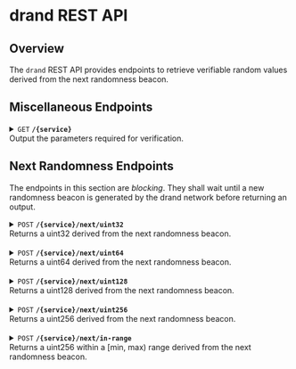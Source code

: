 # drand REST API

## Overview
The `drand` REST API provides endpoints to retrieve verifiable random values derived from the next randomness beacon.

## Miscellaneous Endpoints

<details>
 <summary>
 <code>GET</code> <code><b>/{service}</b></code> <br />
 Output the parameters required for verification.
 </summary>

##### Parameters

- `service` (path parameter, required): Name of the service.

##### Responses

If successful, returns a `200 OK` status and a JSON object with the following attributes:
> | Attribute                    | Type          | Description                               |
> |------------------------------|---------------|-------------------------------------------|
> | `app_name`                   | string        | Application name used during the randomness derivation. |
> | `network`                    | object        | Information about the drand network used by the service. |
> | `derivation_paths`           | object array  | Contains the parameters used during the randomness derivation of each function. |

#### Usage
```bash
>>> curl -X GET "http://1.2.3.4/exampleService" -H "Authorization: Bearer <your_jwt_token>"
{
  "app_name": "exampleService",
  "network": {
    "public_key": "83cf0f2896adee7eb8b5f01fcad3912212c437e0073e911fb90022d3e760183c8c4b450b6a0a6c3ac6a5776a2d1064510d1fec758c921cc22b0e17e63aaf4bcb5ed66304de9cf809bd274ca73bab4af5a6e9c76a4bc09e76eae8991ef5ece45a",
    "period": 3,
    "genesis_time": 1692803367,
    "hash": "52db9ba70e0cc0f6eaf7803dd07447a1f5477735fd3f661792ba94600c84e971",
    "groupHash": "f477d5c89f21a17c863a7f937c6a6d15859414d2be09cd448d4279af331c5d3e",
    "schemeID": "bls-unchained-g1-rfc9380",
    "metadata": {
      "beaconID": "quicknet"
    }
  },
  "derivation_paths": [
    {
      "fn": "uint32",
      "dst": "Uint32",
      "hash": "Shake128"
    },
    {
      "fn": "uint64",
      "dst": "Uint64",
      "hash": "Shake128"
    }
  ]
}
```

</details>

## Next Randomness Endpoints
The endpoints in this section are *blocking*. They shall wait until a new randomness beacon is generated by the drand network before returning an output.

<details>
 <summary>
 <code>POST</code> <code><b>/{service}/next/uint32</b></code><br />
 Returns a uint32 derived from the next randomness beacon.
 </summary>

##### Parameters

- `service` (path parameter, required): Name of the service.

##### Request Body

The endpoint expects a JSON body with the following attributes:

> | Attribute                | Type     | Required | Description           |
> |--------------------------|----------|----------|-----------------------|
> | `seed`                   | Base64-encoded string   | Yes      |  Customization data used to obtain a unique random value. |

##### Responses

If successful, returns a `200 OK` status and a JSON object with the following attributes:
> | Attribute                | Type                    | Description                                     |
> |--------------------------|-------------------------|-------------------------------------------------|
> | `round`                  | integer                 | Round at which the random value was generated.  |
> | `randomness`             | Base64-encoded string   |  Random integer.                                |

#### Usage
```bash
>>> curl -X POST "http://1.2.3.4/exampleService/next/uint32" \
-H "Authorization: Bearer <your_jwt_token>" \
-H "Content-Type: application/json" \
-d '{"seed": "QUFBQQ=="}'
{
  "round": 12345,
  "randomness": "QkJCQg=="
}
```
</details><br />


<details>
 <summary>
 <code>POST</code> <code><b>/{service}/next/uint64</b></code><br />
 Returns a uint64 derived from the next randomness beacon.
 </summary>

##### Parameters

- `service` (path parameter, required): Name of the service.

##### Request Body

The endpoint expects a JSON body with the following attributes:

> | Attribute                | Type     | Required | Description           |
> |--------------------------|----------|----------|-----------------------|
> | `seed`                   | Base64-encoded string   | Yes      |  Customization data used to obtain a unique random value. |

##### Responses

If successful, returns a `200 OK` status and a JSON object with the following attributes:
> | Attribute                | Type                    | Description                                     |
> |--------------------------|-------------------------|-------------------------------------------------|
> | `round`                  | integer                 | Round at which the random value was generated.  |
> | `randomness`             | Base64-encoded string   |  Random integer.                                |

#### Usage
```bash
>>> curl -X POST "http://1.2.3.4/exampleService/next/uint64" \
-H "Authorization: Bearer <your_jwt_token>" \
-H "Content-Type: application/json" \
-d '{"seed": "QUFBQQ=="}'
{
  "round": 12345,
  "randomness": "QkJCQg=="
}
```
</details><br />

<details>
 <summary>
 <code>POST</code> <code><b>/{service}/next/uint128</b></code><br />
 Returns a uint128 derived from the next randomness beacon.
 </summary>

##### Parameters

- `service` (path parameter, required): Name of the service.

##### Request Body

The endpoint expects a JSON body with the following attributes:

> | Attribute                | Type     | Required | Description           |
> |--------------------------|----------|----------|-----------------------|
> | `seed`                   | Base64-encoded string   | Yes      |  Customization data used to obtain a unique random value. |

##### Responses

If successful, returns a `200 OK` status and a JSON object with the following attributes:
> | Attribute                | Type                    | Description                                     |
> |--------------------------|-------------------------|-------------------------------------------------|
> | `round`                  | integer                 | Round at which the random value was generated.  |
> | `randomness`             | Base64-encoded string   |  Random integer.                                |

#### Usage
```bash
>>> curl -X POST "http://1.2.3.4/exampleService/next/uint128" \
-H "Authorization: Bearer <your_jwt_token>" \
-H "Content-Type: application/json" \
-d '{"seed": "QUFBQQ=="}'
{
  "round": 12345,
  "randomness": "QkJCQg=="
}
```
</details><br />


<details>
 <summary>
 <code>POST</code> <code><b>/{service}/next/uint256</b></code><br />
 Returns a uint256 derived from the next randomness beacon.
 </summary>

##### Parameters

- `service` (path parameter, required): Name of the service.

##### Request Body

The endpoint expects a JSON body with the following attributes:

> | Attribute                | Type     | Required | Description           |
> |--------------------------|----------|----------|-----------------------|
> | `seed`                   | Base64-encoded string   | Yes      |  Customization data used to obtain a unique random value. |

##### Responses

If successful, returns a `200 OK` status and a JSON object with the following attributes:
> | Attribute                | Type                    | Description                                     |
> |--------------------------|-------------------------|-------------------------------------------------|
> | `round`                  | integer                 | Round at which the random value was generated.  |
> | `randomness`             | Base64-encoded string   |  Random integer.                                |

#### Usage
```bash
>>> curl -X POST "http://1.2.3.4/exampleService/next/uint256" \
-H "Authorization: Bearer <your_jwt_token>" \
-H "Content-Type: application/json" \
-d '{"seed": "QUFBQQ=="}'
{
  "round": 12345,
  "randomness": "QkJCQg=="
}
```
</details><br />


<details>
 <summary>
 <code>POST</code> <code><b>/{service}/next/in-range</b></code><br />
 Returns a uint256 within a [min, max) range derived from the next randomness beacon.
 </summary>

##### Parameters

- `service` (path parameter, required): Name of the service.

##### Request Body

The endpoint expects a JSON body with the following attributes:

> | Attribute                | Type     | Required | Description           |
> |--------------------------|----------|----------|-----------------------|
> | `seed`                   | Base64-encoded string   | Yes      |  Customization data used to obtain a unique random value. |
> | `min`                    | Base64-encoded string   | Yes      |  Minimum of the range. |
> | `max`                    | Base64-encoded string   | Yes      |  Maximum of the range (exclusive). |

##### Responses

If successful, returns a `200 OK` status and a JSON object with the following attributes:
> | Attribute                | Type     | Description                                           |
> |--------------------------|----------|-------------------------------------------------------|
> | `round`                  | integer  | Round at which the random value was generated.        |
> | `randomness`             | Base64-encoded string   |  Random integer within the [min, max) interval.                         |

#### Usage
```bash
>>> curl -X POST "http://1.2.3.4/exampleService/next/in-range" \
-H "Authorization: Bearer <your_jwt_token>" \
-H "Content-Type: application/json" \
-d '{"seed": "QUFBQQ==", "min": "AA==", "max": "/////w=="}'
{
  "round": 12345,
  "randomness": "QkJCQg=="
}
```

